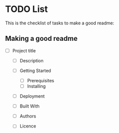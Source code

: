 # TODO List
This is the checklist of tasks to make a good readme:

## Making a good readme
- [ ] Project title
  - [ ] Description
  - [ ] Getting Started
    - [ ] Prerequisites
    - [ ] Installing
  - [ ] Deployment
  - [ ] Built With
  - [ ] Authors
  - [ ] Licence


